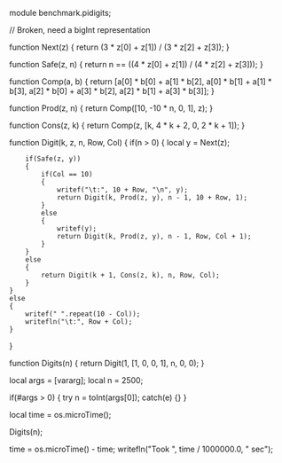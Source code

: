 module benchmark.pidigits;

// Broken, need a bigInt representation

function Next(z)
{
	return (3 * z[0] + z[1]) / (3 * z[2] + z[3]);
}

function Safe(z, n)
{
	return n == ((4 * z[0] + z[1]) / (4 * z[2] + z[3]));
}

function Comp(a, b)
{
	return [a[0] * b[0] + a[1] * b[2],
			a[0] * b[1] + a[1] * b[3],
			a[2] * b[0] + a[3] * b[2],
			a[2] * b[1] + a[3] * b[3]];
}

function Prod(z, n)
{
	return Comp([10, -10 * n, 0, 1], z);
}

function Cons(z, k)
{
	return Comp(z, [k, 4 * k + 2, 0, 2 * k + 1]);
}

function Digit(k, z, n, Row, Col)
{
	if(n > 0)
	{
		local y = Next(z);
		
		if(Safe(z, y))
		{
			if(Col == 10)
			{
				writef("\t:", 10 + Row, "\n", y);
				return Digit(k, Prod(z, y), n - 1, 10 + Row, 1);
			}
			else
			{
				writef(y);
				return Digit(k, Prod(z, y), n - 1, Row, Col + 1);
			}
		}
		else
		{
			return Digit(k + 1, Cons(z, k), n, Row, Col);
		}
	}
	else
	{
		writef(" ".repeat(10 - Col));
		writefln("\t:", Row + Col);
	}
}

function Digits(n)
{
	return Digit(1, [1, 0, 0, 1], n, 0, 0);
}

local args = [vararg];
local n = 2500;

if(#args > 0)
{
	try
		n = toInt(args[0]);
	catch(e) {}
}

local time = os.microTime();

 Digits(n);

time = os.microTime() - time;
writefln("Took ", time / 1000000.0, " sec");